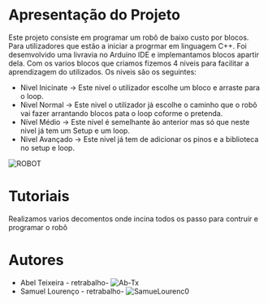# Apresentação do Projeto 
Este projeto consiste em programar um robô de baixo custo por blocos. Para utilizadores que estão a iniciar a progrmar em linguagem C++.
Foi desemvolvido uma livravia no Arduino IDE e implemantamos blocos apartir dela. Com os varios blocos que criamos fizemos 4 niveis para facilitar a aprendizagem do utilizados. Os niveis são os seguintes:
 - Nivel Inicinate -> Este nivel o utilizador escolhe um bloco e arraste para o loop.
 - Nivel Normal -> Este nivel o utilizador já escolhe o caminho que o robô vai fazer arrantando blocos pata o loop coforme o pretenda.
 - Nível Médio -> Este nivel é semelhante ão anterior mas só que neste nivel já tem um Setup e um loop.
 - Nivel Avançado -> Este nivel já tem de adicionar os pinos e a biblioteca no setup e loop.
    
![ROBOT](https://user-images.githubusercontent.com/61513539/82364254-f0e14d80-9a06-11ea-9d6f-fb408e07dd22.jpg)


# Tutoriais
 Realizamos varios decomentos onde incina todos os passo para contruir e programar o robô










# Autores
 
 - Abel Teixeira   - retrabalho- ![Ab-Tx](https://github.com/Ab-Tx)
 - Samuel Lourenço - retrabalho- ![SamueLourenc0](https://github.com/SamueLourenc0)
 
